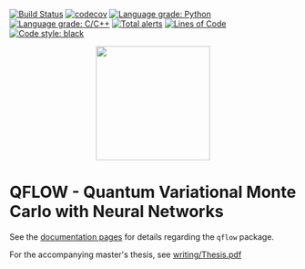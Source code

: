 [![Build Status](https://travis-ci.org/bsamseth/qflow.svg?branch=master)](https://travis-ci.org/bsamseth/qflow)
[![codecov](https://codecov.io/gh/bsamseth/qflow/branch/master/graph/badge.svg)](https://codecov.io/gh/bsamseth/qflow)
[![Language grade: Python](https://img.shields.io/lgtm/grade/python/g/bsamseth/qflow.svg?logo=lgtm&logoWidth=18)](https://lgtm.com/projects/g/bsamseth/qflow/context:python)
[![Language grade: C/C++](https://img.shields.io/lgtm/grade/cpp/g/bsamseth/qflow.svg?logo=lgtm&logoWidth=18)](https://lgtm.com/projects/g/bsamseth/qflow/context:cpp)
[![Total alerts](https://img.shields.io/lgtm/alerts/g/bsamseth/qflow.svg?logo=lgtm&logoWidth=18)](https://lgtm.com/projects/g/bsamseth/qflow/alerts/)
[![Lines of Code](https://tokei.rs/b1/github/bsamseth/qflow)](https://tokei.rs/b1/github/bsamseth/qflow)
[![Code style: black](https://img.shields.io/badge/code%20style-black-000000.svg)](https://github.com/ambv/black)

<p align="center">
  <img src="docs/logo.png" height="200px">
</p>

# QFLOW - Quantum Variational Monte Carlo with Neural Networks

See the [documentation pages](https://bsamseth.github.io/qflow) for details regarding the `qflow` package.

For the accompanying master's thesis, see [writing/Thesis.pdf](https://github.com/bsamseth/qflow/raw/master/writing/Thesis.pdf)

